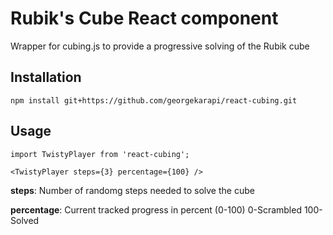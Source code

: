 # Rubik's Cube React component

Wrapper for cubing.js to provide a progressive solving of the Rubik cube

## Installation

```
npm install git+https://github.com/georgekarapi/react-cubing.git
```

## Usage

```
import TwistyPlayer from 'react-cubing';

<TwistyPlayer steps={3} percentage={100} />
```

**steps**: Number of randomg steps needed to solve the cube

**percentage**: Current tracked progress in percent (0-100)
0-Scrambled
100-Solved
